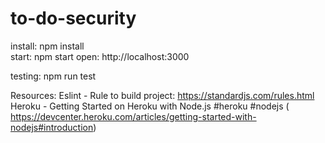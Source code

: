 # to-do-security

install: npm install  
start: npm start
open: http://localhost:3000

testing: npm run test


Resources:
Eslint - Rule to build project: https://standardjs.com/rules.html
Heroku - Getting Started on Heroku with Node.js #heroku #nodejs ( https://devcenter.heroku.com/articles/getting-started-with-nodejs#introduction)

